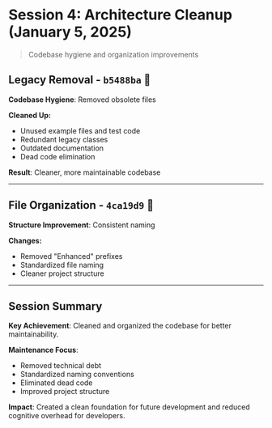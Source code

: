 # Session 4: Architecture Cleanup (January 5, 2025)

> Codebase hygiene and organization improvements

## Legacy Removal - `b5488ba` 🧹
**Codebase Hygiene**: Removed obsolete files

**Cleaned Up:**
- Unused example files and test code
- Redundant legacy classes
- Outdated documentation
- Dead code elimination

**Result**: Cleaner, more maintainable codebase

---

## File Organization - `4ca19d9` 📁
**Structure Improvement**: Consistent naming

**Changes:**
- Removed "Enhanced" prefixes
- Standardized file naming
- Cleaner project structure

---

## Session Summary

**Key Achievement**: Cleaned and organized the codebase for better maintainability.

**Maintenance Focus**:
- Removed technical debt
- Standardized naming conventions
- Eliminated dead code
- Improved project structure

**Impact**: Created a clean foundation for future development and reduced cognitive overhead for developers.
